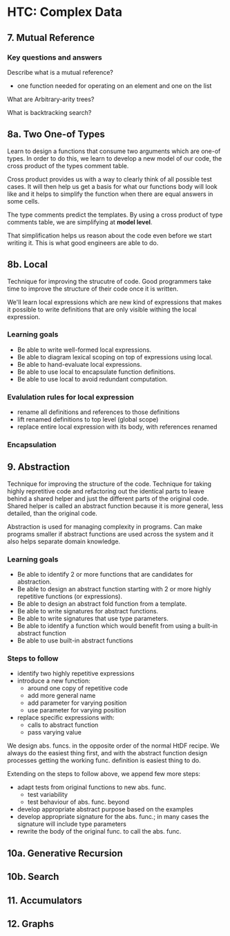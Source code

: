# HTC: Complex Data

## 7. Mutual Reference

### Key questions and answers

Describe what is a mutual reference?

- one function needed for operating on an element and one on the list

What are Arbitrary-arity trees?

What is backtracking search?

## 8a. Two One-of Types

Learn to design a functions that consume two arguments which are one-of types.
In order to do this, we learn to develop a new model of our code, the cross product of
the types comment table.

Cross product provides us with a way to clearly think of all possible test cases. It will
then help us get a basis for what our functions body will look like and it helps to simplify
the function when there are equal answers in some cells.

The type comments predict the templates.
By using a cross product of type comments table, we are simplifying at **model level**.

That simplification helps us reason about the code even before we start writing it. This is what
good engineers are able to do.

## 8b. Local

Technique for improving the strucutre of code. Good programmers take time to improve the structure of their code once it is written.

We'll learn local expressions which are new kind of expressions that makes it possible to write definitions that are only visible withing the local expression.

### Learning goals

- Be able to write well-formed local expressions.
- Be able to diagram lexical scoping on top of expressions using local.
- Be able to hand-evaluate local expressions.
- Be able to use local to encapsulate function definitions.
- Be able to use local to avoid redundant computation.

### Evalulation rules for local expression
- rename all definitions and references to those definitions
- lift renamed definitions to top level (global scope)
- replace entire local expression with its body, with references renamed

### Encapsulation

## 9. Abstraction

Technique for improving the structure of the code. Technique for taking highly repretitive code and refactoring out the
identical parts to leave behind a shared helper and just the different parts of the original code. Shared helper is called
an abstract function because it is more general, less detailed, than the original code.

Abstraction is used for managing complexity in programs. Can make programs smaller if abstract functions are used across
the system and it also helps separate domain knowledge.

### Learning goals
- Be able to identify 2 or more functions that are candidates for abstraction.
- Be able to design an abstract function starting with 2 or more highly repetitive functions (or expressions).
- Be able to design an abstract fold function from a template.
- Be able to write signatures for abstract functions.
- Be able to write signatures that use type parameters.
- Be able to identify a function which would benefit from using a built-in abstract function
- Be able to use built-in abstract functions

### Steps to follow
- identify two highly repetitive expressions
- introduce a new function:
    - around one copy of repetitive code
    - add more general name
    - add parameter for varying position
    - use parameter for varying position
- replace specific expressions with:
  - calls to abstract function
  - pass varying value

We design abs. funcs. in the opposite order of the normal HtDF recipe. We always do the easiest thing first, and with the
abstract function design processes getting the working func. definition is easiest thing to do.

Extending on the steps to follow above, we append few more steps:
- adapt tests from original functions to new abs. func.
  - test variability
  - test behaviour of abs. func. beyond 
- develop appropriate abstract purpose based on the examples
- develop appropriate signature for the abs. func.; in many cases the signature will include type parameters
- rewrite the body of the original func. to call the abs. func.

## 10a. Generative Recursion

## 10b. Search

## 11. Accumulators

## 12. Graphs